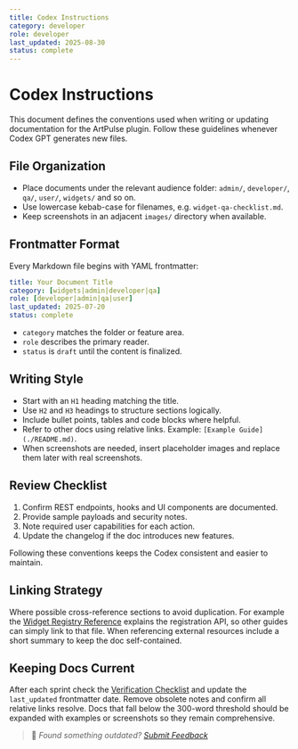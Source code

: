 ```yaml
---
title: Codex Instructions
category: developer
role: developer
last_updated: 2025-08-30
status: complete
---
```


# Codex Instructions

This document defines the conventions used when writing or updating documentation for the ArtPulse plugin. Follow these guidelines whenever Codex GPT generates new files.

## File Organization
- Place documents under the relevant audience folder: `admin/`, `developer/`, `qa/`, `user/`, `widgets/` and so on.
- Use lowercase kebab-case for filenames, e.g. `widget-qa-checklist.md`.
- Keep screenshots in an adjacent `images/` directory when available.

## Frontmatter Format
Every Markdown file begins with YAML frontmatter:

```yaml
title: Your Document Title
category: [widgets|admin|developer|qa]
role: [developer|admin|qa|user]
last_updated: 2025-07-20
status: complete
```

- `category` matches the folder or feature area.
- `role` describes the primary reader.
- `status` is `draft` until the content is finalized.

## Writing Style
- Start with an `H1` heading matching the title.
- Use `H2` and `H3` headings to structure sections logically.
- Include bullet points, tables and code blocks where helpful.
- Refer to other docs using relative links. Example: `[Example Guide](./README.md)`.
- When screenshots are needed, insert placeholder images and replace them later with real screenshots.

## Review Checklist
1. Confirm REST endpoints, hooks and UI components are documented.
2. Provide sample payloads and security notes.
3. Note required user capabilities for each action.
4. Update the changelog if the doc introduces new features.

Following these conventions keeps the Codex consistent and easier to maintain.

## Linking Strategy
Where possible cross-reference sections to avoid duplication. For example the [Widget Registry Reference](widgets/widget-registry-reference.md) explains the registration API, so other guides can simply link to that file. When referencing external resources include a short summary to keep the doc self-contained.

## Keeping Docs Current
After each sprint check the [Verification Checklist](VERIFICATION-CHECKLIST.md) and update the `last_updated` frontmatter date. Remove obsolete notes and confirm all relative links resolve. Docs that fall below the 300-word threshold should be expanded with examples or screenshots so they remain comprehensive.

> 💬 *Found something outdated? [Submit Feedback](feedback.md)*
